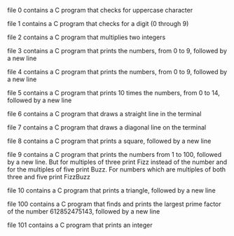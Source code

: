 file 0 contains a C program that checks for uppercase character

file 1 contains a C program that checks for a digit (0 through 9)

file 2 contains a C program that multiplies two integers

file 3 contains a C program that prints the numbers, from 0 to 9, followed by a
new line

file 4 contains a C program that prints the numbers, from 0 to 9, followed by a
new line

file 5 contains a C program that prints 10 times the numbers, from 0 to 14,
followed by a new line

file 6 contains a C program that draws a straight line in the terminal

file 7 contains a C program that draws a diagonal line on the terminal

file 8 contains a C program that prints a square, followed by a new line

file 9 contains a C program that prints the numbers from 1 to 100, followed by a
new line. But for multiples of three print Fizz instead of the number and for
the multiples of five print Buzz. For numbers which are multiples of both three
and five print FizzBuzz

file 10 contains a C program that prints a triangle, followed by a new line

file 100 contains a C program that finds and prints the largest prime factor of
the number 612852475143, followed by a new line

file 101 contains a C program that prints an integer
